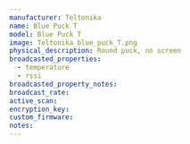 ```yaml
---
manufacturer: Teltonika
name: Blue Puck T
model: Blue Puck T
image: Teltonika_blue_puck_T.png
physical_description: Round puck, no screen
broadcasted_properties:
  - temperature
  - rssi
broadcasted_property_notes:
broadcast_rate:
active_scan:
encryption_key:
custom_firmware:
notes:
---
```

